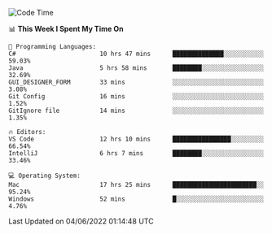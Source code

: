 <!--START_SECTION:waka-->
![Code Time](http://img.shields.io/badge/Code%20Time-45%20hrs%2021%20mins-blue)

📊 **This Week I Spent My Time On** 

```text
💬 Programming Languages: 
C#                       10 hrs 47 mins      ██████████████░░░░░░░░░░░   59.03% 
Java                     5 hrs 58 mins       ████████░░░░░░░░░░░░░░░░░   32.69% 
GUI_DESIGNER_FORM        33 mins             ░░░░░░░░░░░░░░░░░░░░░░░░░   3.08% 
Git Config               16 mins             ░░░░░░░░░░░░░░░░░░░░░░░░░   1.52% 
GitIgnore file           14 mins             ░░░░░░░░░░░░░░░░░░░░░░░░░   1.35%

🔥 Editors: 
VS Code                  12 hrs 10 mins      ████████████████░░░░░░░░░   66.54% 
IntelliJ                 6 hrs 7 mins        ████████░░░░░░░░░░░░░░░░░   33.46%

💻 Operating System: 
Mac                      17 hrs 25 mins      ███████████████████████░░   95.24% 
Windows                  52 mins             █░░░░░░░░░░░░░░░░░░░░░░░░   4.76%

```


 Last Updated on 04/06/2022 01:14:48 UTC
<!--END_SECTION:waka-->
